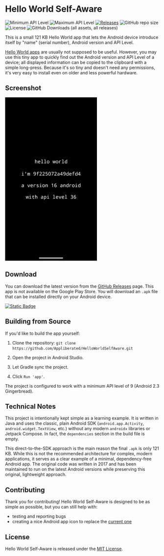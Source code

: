 # Hello World Self-Aware

![Minimum API Level](https://img.shields.io/badge/Min%20API%20Level-9-green)
![Maximum API Level](https://img.shields.io/badge/Target%20API%20Level-35-orange)
[![Releases](https://img.shields.io/github/release/Appliberated/HelloWorldSelfAware.svg)](https://github.com/Appliberated/HelloWorldSelfAware/releases/latest)
![GitHub repo size](https://img.shields.io/github/repo-size/Appliberated/HelloWorldSelfAware)
![License](https://img.shields.io/npm/l/express.svg)
![GitHub Downloads (all assets, all releases)](https://img.shields.io/github/downloads/Appliberated/HelloWorldSelfAware/total)

This is a small 121 KB Hello World app that lets the Android device introduce itself by "name" (serial number), Android version and API Level.
 
[Hello World apps](https://en.wikipedia.org/wiki/%22Hello,_World!%22_program) are usually not supposed to be useful. However, you may use this tiny app to quickly find out the Android version and API Level of a device; all displayed information can be copied to the clipboard with a simple long-press. Because it's so tiny and doesn't need any permissions, it's very easy to install even on older and less powerful hardware.

## Screenshot

<img width="300" src="repo-assets/helloworldselfaware-android-phone-screenshot.png" alt="Hello World Self-Aware - Android phone screenshot">

## Download

You can download the latest version from the [GitHub Releases](https://github.com/Appliberated/HelloWorldSelfAware/releases/latest) page. This app is not available on the Google Play Store. You will download an `.apk` file that can be installed directly on your Android device.

<a href="https://github.com/Appliberated/HelloWorldSelfAware/releases/latest">
  <img height="24px" alt="Static Badge" src="https://img.shields.io/badge/Download-from_GitHub_Releases-brightgreen?style=plastic&logo=github&color=%23181717">
</a>

## Building from Source

If you'd like to build the app yourself:

1.  Clone the repository: `git clone https://github.com/Appliberated/HelloWorldSelfAware.git`

2.  Open the project in Android Studio.

3.  Let Gradle sync the project.

4.  Click `Run 'app'`.

The project is configured to work with a minimum API level of 9 (Android 2.3 Gingerbread).

## Technical Notes

This project is intentionally kept simple as a learning example. It is written in Java and uses the classic, plain Android SDK (`android.app.Activity`, `android.widget.TextView`, etc.) without any modern `androidx` libraries or Jetpack Compose. In fact, the `dependencies` section in the build file is empty.

This direct-to-the-SDK approach is the main reason the final `.apk` is only 121 KB. While this is not the recommended architecture for complex, modern applications, it serves as a clear example of a minimal, dependency-free Android app. The original code was written in 2017 and has been maintained to run on the latest Android versions while preserving this original, lightweight approach.

## Contributing

Thank you for contributing! Hello World Self-Aware is designed to be as simple as possible, but you can still help with:

* testing and reporting bugs
* creating a nice Android app icon to replace the [current one](https://github.com/Appliberated/HelloWorldSelfAware/blob/main/app/src/main/res/mipmap-xxxhdpi/ic_launcher.png)

## License

Hello World Self-Aware is released under the [MIT License](https://github.com/Appliberated/HelloWorldSelfAware/blob/main/LICENSE).
